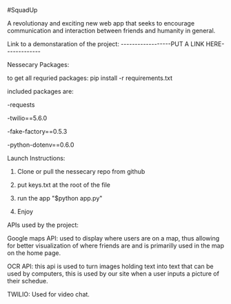 #SquadUp

A revolutionay and exciting new web app that seeks to encourage communication and interaction between friends and humanity in general. 




Link to a demonstaration of the project: ------------------PUT A LINK HERE-------------




Nessecary Packages:

to get all requried packages: pip install -r requirements.txt

included packages are:

-requests

-twilio==5.6.0

-fake-factory==0.5.3

-python-dotenv==0.6.0






Launch Instructions:

1. Clone or pull the nessecary repo from github

2. put keys.txt at the root of the file

3. run the app "$python app.py"

4. Enjoy




APIs used by the project:

Google maps API: used to display where users are on a map, thus allowing for better visualization of where friends are and is primarilly used in the map on the home page.

OCR API: this api is used to turn images holding text into text that can be used by computers, this is used by our site when a user inputs a picture of their schedue.

TWILIO:  Used for video chat.




